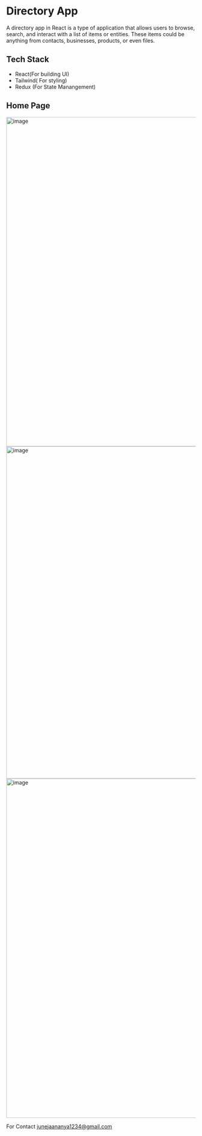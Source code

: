 # Directory App
A directory app in React is a type of application that allows users to browse, search, and interact with a list of items or entities. These items could be anything from contacts, businesses, products, or even files.  
## Tech Stack
- React(For building UI)
- Tailwind( For styling)
- Redux (For State Manangement)
## Home Page
<img width="875" alt="image" src="https://github.com/junejaananya1234/Directory-App/assets/85674225/9b554709-61fb-4726-bc7d-0547433391ee">

<img width="883" alt="image" src="https://github.com/junejaananya1234/Directory-App/assets/85674225/509ec049-9a5a-4d34-9426-dee306b67ed4">

<img width="902" alt="image" src="https://github.com/junejaananya1234/Directory-App/assets/85674225/f5f55a68-27e8-4116-8835-bbe01f224d48">

  
For Contact 
junejaananya1234@gmail.com
